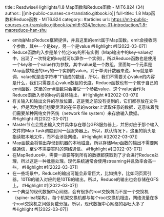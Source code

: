 title:: Readwise/Highlights/1.8 Map函数和Reduce函数 - MIT6.824 (34)
author:: [[mit-public-courses-cn-translatio.gitbook.io]]
full-title:: 1.8 Map函数和Reduce函数 - MIT6.824
category:: #articles
url:: https://mit-public-courses-cn-translatio.gitbook.io/mit6-824/lecture-01-introduction/1.8-mapreduce-han-shu

- emit由MapReduce框架提供，并且这里的emit属于Map函数。emit会接收两个参数，其中一个是key，另一个是value #Highlight #[[2022-03-07]]
- Reduce函数的入参是某个特定key的所有实例（Map输出中的key-value对中，出现了一次特定的key就可以算作一个实例）。所以Reduce函数也是使用一个key和一个value作为参数，其中value是一个数组，里面每一个元素是Map函数输出的key的一个实例的value。对于单词计数器来说，key就是单词，value就是由字符串“1”组成的数组，所以，我们不需要关心value的内容是什么，我们只需要关心value数组的长度。Reduce函数也有一个属于自己的emit函数。这里的emit函数只会接受一个参数value，这个value会作为Reduce函数入参的key的最终输出。 #Highlight #[[2022-03-07]]
- 有关输入和输出文件的存放位置，这是我之前没有提到的，它们都存放在文件中，但是因为我们想要灵活的在任意的worker上读取任意的数据，这意味着我们需要某种网络文件系统（network file system）来存放输入数据。 #Highlight #[[2022-03-07]]
- Master节点会找出输入文件具体存在哪台GFS服务器上，并把对应于那个输入文件的Map Task调度到同一台服务器上。所以，默认情况下，这里的箭头是指读取本地文件，而不会涉及网络。 #Highlight #[[2022-03-07]]
- Map函数会将输出存储到机器的本地磁盘，所以存储Map函数的输出不需要网络通信，至少不需要实时的网络通信。 #Highlight #[[2022-03-07]]
- 在MapReduce中，需要一直要等到所有的数据都获取到了才会进行Reduce处理，所以这是一种批量处理。现代系统通常会使用streaming并且效率会高一些。 #Highlight #[[2022-03-07]]
- 在一些场景中，Reduce的输出可能会非常巨大，比如排序，比如网页索引器。10TB的输入对应的是10TB的输出。所以，Reduce的输出也会存储在GFS上。 #Highlight #[[2022-03-07]]
- 一个典型的现代数据中心网络，会有很多的root交换机而不是一个交换机（spine-leaf架构）。每个机架交换机都与每个root交换机相连，网络流量在多个root交换机之间做负载分担。所以，现代数据中心网络的吞吐大多了 #Highlight #[[2022-03-07]]